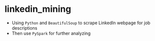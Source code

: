 # linkedin_mining
- Using `Python` and `BeautifulSoup` to scrape LinkedIn webpage for job descriptions
- Then use `PySpark` for further analyzing

